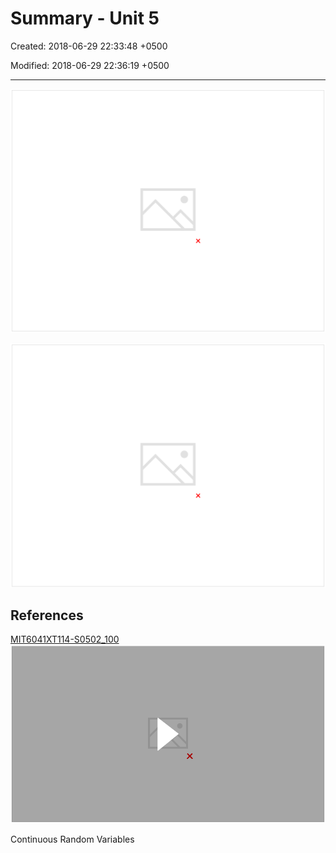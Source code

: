 # Summary - Unit 5

Created: 2018-06-29 22:33:48 +0500

Modified: 2018-06-29 22:36:19 +0500

---

![image](media/Intro---Syllabus_Summary---Unit-5-image1.png)

![image](media/Intro---Syllabus_Summary---Unit-5-image2.png)

## References

[MIT6041XT114-S0502_100](https://www.youtube.com/watch?v=P3_W6ZsL-A8)
![](media/Intro---Syllabus_Summary---Unit-5-image3.png)

Continuous Random Variables
